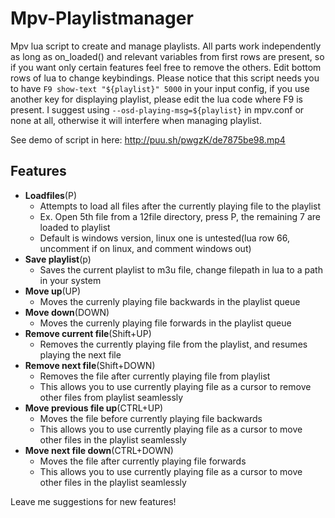 # Mpv-Playlistmanager
Mpv lua script to create and manage playlists. All parts work independently as long as on_loaded() and relevant variables from first rows are present, so if you want only certain features feel free to remove the others. Edit bottom rows of lua to change keybindings. Please notice that this script needs you to have `F9 show-text "${playlist}" 5000` in your input config, if you use another key for displaying playlist, please edit the lua code where F9 is present. I suggest using `--osd-playing-msg=${playlist}` in mpv.conf or none at all, otherwise it will interfere when managing playlist.
  
See demo of script in here: http://puu.sh/pwgzK/de7875be98.mp4

## Features
- __Loadfiles__(P)
  - Attempts to load all files after the currently playing file to the playlist
  - Ex. Open 5th file from a 12file directory, press P, the remaining 7 are loaded to playlist
  - Default is windows version, linux one is untested(lua row 66, uncomment if on linux, and comment windows out)
- __Save playlist__(p)
  - Saves the current playlist to m3u file, change filepath in lua to a path in your system
- __Move up__(UP)
  - Moves the currenly playing file backwards in the playlist queue
- __Move down__(DOWN)
  - Moves the currenly playing file forwards in the playlist queue
- __Remove current file__(Shift+UP)
  - Removes the currently playing file from the playlist, and resumes playing the next file
- __Remove next file__(Shift+DOWN)
  - Removes the file after currently playing file from playlist
  - This allows you to use currently playing file as a cursor to remove other files from playlist seamlessly
- __Move previous file up__(CTRL+UP)
  - Moves the file before currently playing file backwards
  - This allows you to use currently playing file as a cursor to move other files in the playlist seamlessly
- __Move next file down__(CTRL+DOWN)
  - Moves the file after currently playing file forwards
  - This allows you to use currently playing file as a cursor to move other files in the playlist seamlessly

  
Leave me suggestions for new features!
